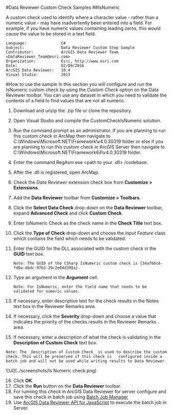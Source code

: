 #Data Reviewer Custom Check Samples
##IsNumeric

A custom check used to identify where a character value - rather than a numeric value - may have inadvertently been entered into a field. For example, if you have numeric values containing leading zeros, this would cause the value to be stored in a text field. 

```
Language:               C#
Subject:                Data Reviewer Custom Step Sample
Contributor:            ArcGIS Data Reviewer Team <DataReviewer_Team@esri.com>
Organization:           Esri, http://www.esri.com
Date:                   02/09/2016
ArcGIS Data Reviewer:   10.4
Visual Studio:          2013
```
#How to use the sample
In this section you will configure and run the IsNumeric custom check by using the _Custom Check_ option on the Data Reviewer toolbar. You can use any dataset in which you need to validate the contents of a field to find values that are not all numeric.

1. Download and unzip the .zip file or clone the repository.
2. Open Visual Studio and compile the CustomCheckIsNumeric solution.
3. Run the command prompt as an administrator. If you are planning to run this custom check in ArcMap then navigate to C:\Windows\Microsoft.NET\Framework\v4.0.30319 folder or else if you are planning to run this custom check in ArcGIS Server then navigate to C:\Windows\Microsoft.NET\Framework64\v4.0.30319 folder.
4. Enter the command RegAsm.exe <path to your .dll> /codebase.
5. After the .dll is registered, open ArcMap.
6. Check the _Data Reviewer_ extension check box from __Customize > Extensions__.
7. Add the __Data Reviewer__ toolbar from __Customize > Toolbars__.
8. Click the __Select Data Check__ drop-down on the __Data Reviewer__ toolbar, expand __Advanced Check__ and click __Custom Check__.
9. Enter IsNumeric Check as the check name in the __Check Title__ text box.
10. Click the __Type of Check__ drop-down and choose the _Input Feature_ class which contains the field which needs to be validated.
11. Enter the GUID for the DLL associated with the custom check in the __GUID__ text box.

    ```Note: The GUID of the CSharp IsNumeric custom check is {34af6bc6-fd0a-4bdc-9763-29c2e04d398a}.```

12. Type an argument in the __Argument__ cell. 

    ```Note: For IsNumeric, enter the field name that needs to be validated for numeric values.```
13. If necessary, enter descriptive text for the check results in the Notes text box in the Reviewer Remarks area.
14. If necessary, click the __Severity__ drop-down and choose a value that indicates the priority of the checks results in the Reviewer Remarks area.
15. If necessary, enter a description of what the check is validating in the __Description of Custom Check__ text box.

   ```Note: The _Description of Custom Check_ is used to describe the custom check. This will be preserved if this check is   configured inside a batch job and will not be used while writing results to Data Reviewer.```
   
   ![UI](../screenshots/Is Numeric check.png) 
   
16. Click __OK__.
17. Click the __Run__ button on the __Data Reviewer__ toolbar.
18.  For running this check in ArcGIS Data Reviewer for server configure and save this check in batch job using [Batch Job Manager](http://desktop.arcgis.com/en/arcmap/latest/extensions/data-reviewer/working-with-batch-jobs-in-data-reviewer.htm)
19. Use [ArcGIS Data Reviewer API for JavaScript](https://developers.arcgis.com/javascript/jssamples/datareviewer_executebatchjob.html) to execute the batch job in Server.
